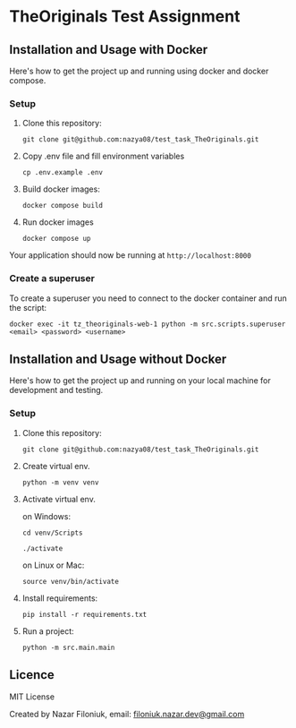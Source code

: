 # TheOriginals Test Assignment

## Installation and Usage with Docker

Here's how to get the project up and running using docker and docker compose.

### Setup

1. Clone this repository:

    ```
    git clone git@github.com:nazya08/test_task_TheOriginals.git
    ```

2. Copy .env file and fill environment variables
   ```
   cp .env.example .env
   ```
3. Build docker images:
   ```
   docker compose build
   ```
4. Run docker images
   ```
   docker compose up
   ```

Your application should now be running at `http://localhost:8000`

### Create a superuser

To create a superuser you need to connect to the docker container and run the script:
   ```
   docker exec -it tz_theoriginals-web-1 python -m src.scripts.superuser <email> <password> <username>
   ```

## Installation and Usage without Docker

Here's how to get the project up and running on your local machine for development and testing.

### Setup

1. Clone this repository:

    ```
    git clone git@github.com:nazya08/test_task_TheOriginals.git
    ```

2. Create virtual env.

    ```
    python -m venv venv
    ```

3. Activate virtual env.

   on Windows:

   ```
   cd venv/Scripts
   ```

   ```
   ./activate
   ```

   on Linux or Mac:

   ```
   source venv/bin/activate
   ```

4. Install requirements:

   ```
   pip install -r requirements.txt
   ```   

5. Run a project:

   ```
   python -m src.main.main
   ```

## Licence

MIT License

Created by Nazar Filoniuk, email: filoniuk.nazar.dev@gmail.com

